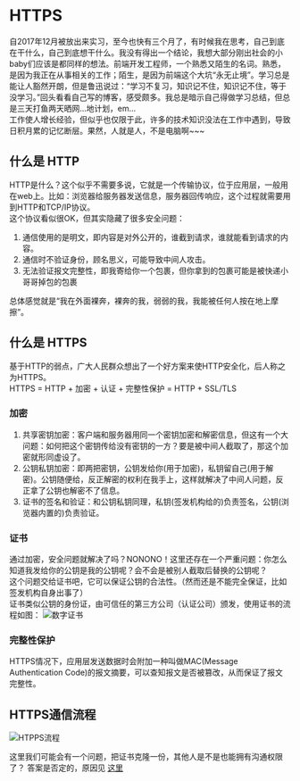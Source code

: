 # HTTPS

自2017年12月被放出来实习，至今也快有三个月了，有时候我在思考，自己到底在干什么，自己到底想干什么。我没有得出一个结论，我想大部分刚出社会的小baby们应该是都同样的想法。前端开发工程师，一个熟悉又陌生的名词。熟悉，是因为我正在从事相关的工作；陌生，是因为前端这个大坑“永无止境”。学习总是能让人豁然开朗，但是鲁迅说过：“学习不复习，知识记不住，知识记不住，等于没学习。”回头看看自己写的博客，感受颇多。我总是暗示自己得做学习总结，但总是三天打鱼两天晒网...地计划，em...  
工作使人增长经验，但似乎也仅限于此，许多的技术知识没法在工作中遇到，导致日积月累的记忆断层。果然，人就是人，不是电脑啊~~~  

## 什么是 HTTP

HTTP是什么？这个似乎不需要多说，它就是一个传输协议，位于应用层，一般用在web上。比如：浏览器给服务器发送信息，服务器回传响应，这个过程就需要用到HTTP和TCP/IP协议。  
这个协议看似很OK，但其实隐藏了很多安全问题：

1. 通信使用的是明文，即内容是对外公开的，谁截到请求，谁就能看到请求的内容。
2. 通信时不验证身份，顾名思义，可能导致中间人攻击。
3. 无法验证报文完整性，即我寄给你一个包裹，但你拿到的包裹可能是被快递小哥哥掉包的包裹

总体感觉就是“我在外面裸奔，裸奔的我，弱弱的我，我能被任何人按在地上摩擦”。

## 什么是 HTTPS

基于HTTP的弱点，广大人民群众想出了一个好方案来使HTTP安全化，后人称之为HTTPS。  
HTTPS = HTTP + 加密 + 认证 + 完整性保护 = HTTP + SSL/TLS  

### 加密

1. 共享密钥加密：客户端和服务器用同一个密钥加密和解密信息，但这有一个大问题：如何把这个密钥传给没有密钥的一方？要是被中间人截取了，那这个加密就形同虚设了。
2. 公钥私钥加密：即两把密钥，公钥发给你(用于加密)，私钥留自己(用于解密)。公钥随便给，反正解密的权利在我手上，这样就解决了中间人问题，反正拿了公钥也解密不了信息。
3. 证书的签名和验证：和公钥私钥同理，私钥(签发机构给的)负责签名，公钥(浏览器内置的)负责验证。

### 证书

通过加密，安全问题就解决了吗？NONONO！这里还存在一个严重问题：你怎么知道我发给你的公钥是我的公钥呢？会不会是被别人截取后替换的公钥呢？  
这个问题交给证书吧，它可以保证公钥的合法性。（然而还是不能完全保证，比如签发机构自身出事了）  
证书类似公钥的身份证，由可信任的第三方公司（认证公司）颁发，使用证书的流程如图：
![数字证书](https://qcloudtest-1256171877.cos.ap-guangzhou.myqcloud.com/blog/images/数字证书.jpg)

### 完整性保护

HTTPS情况下，应用层发送数据时会附加一种叫做MAC(Message Authentication Code)的报文摘要，可以查知报文是否被篡改，从而保证了报文完整性。

## HTTPS通信流程

![HTPPS流程](https://qcloudtest-1256171877.cos.ap-guangzhou.myqcloud.com/blog/images/HTTPS流程.jpg)

这里我们可能会有一个问题，把证书克隆一份，其他人是不是也能拥有沟通权限了？
答案是否定的，原因见 [这里](https://www.zhihu.com/question/29251991/answer/580813797)
